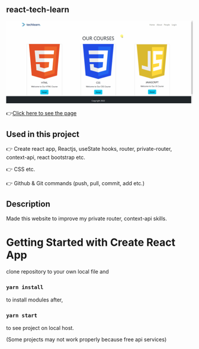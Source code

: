 ## react-tech-learn

![Animation](https://github.com/bbluechip/react-tech-learn/blob/master/techlearn.gif)

👉[Click here to see the page](https://react-tech-learn.vercel.app/)

## Used in this project
👉 Create react app, Reactjs, useState hooks, router, private-router, context-api, react bootstrap etc.

👉 CSS etc.

👉 Github & Git commands (push, pull, commit, add etc.)

## Description
Made this website to improve my private router, context-api skills.

# Getting Started with Create React App
clone repository to your own local file and

### `yarn install`

to install modules after,

### `yarn start`

to see project on local host. 

(Some projects may not work properly because free api services)



